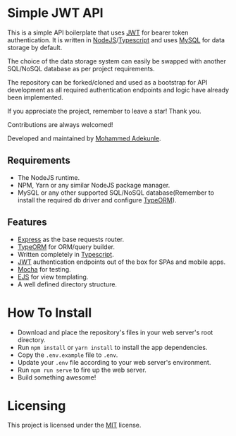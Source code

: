 # Simple JWT API

This is a simple API boilerplate that uses [JWT](https://jwt.io/) for bearer token authentication. It is written in [NodeJS](https://nodejs.org/)/[Typescript](https://www.typescriptlang.org/) and uses [MySQL](https://www.mysql.com/) for data storage by default.

The choice of the data storage system can easily be swapped with another SQL/NoSQL database as per project requirements.

The repository can be forked/cloned and used as a bootstrap for API development as all required authentication endpoints and logic have already been implemented.

If you appreciate the project, remember to leave a star! Thank you.

Contributions are always welcomed!

Developed and maintained by [Mohammed Adekunle](https://github.com/Iyiola-am).

## Requirements

- The NodeJS runtime.
- NPM, Yarn or any similar NodeJS package manager.
- MySQL or any other supported SQL/NoSQL database(Remember to install the required db driver and configure [TypeORM](https://typeorm.io/)).

## Features

- [Express](https://expressjs.com/) as the base requests router.
- [TypeORM](https://typeorm.io/) for ORM/query builder.
- Written completely in [Typescript](https://www.typescriptlang.org/).
- [JWT](https://jwt.io/) authentication endpoints out of the box for SPAs and mobile apps.
- [Mocha](https://mochajs.org/) for testing.
- [EJS](https://ejs.co/) for view templating.
- A well defined directory structure.

# How To Install

- Download and place the repository's files in your web server's root directory.
- Run `npm install` or `yarn install` to install the app dependencies.
- Copy the `.env.example` file to `.env`.
- Update your `.env` file according to your web server's environment.
- Run `npm run serve` to fire up the web server.
- Build something awesome!

# Licensing

This project is licensed under the [MIT](LICENSE) license.
